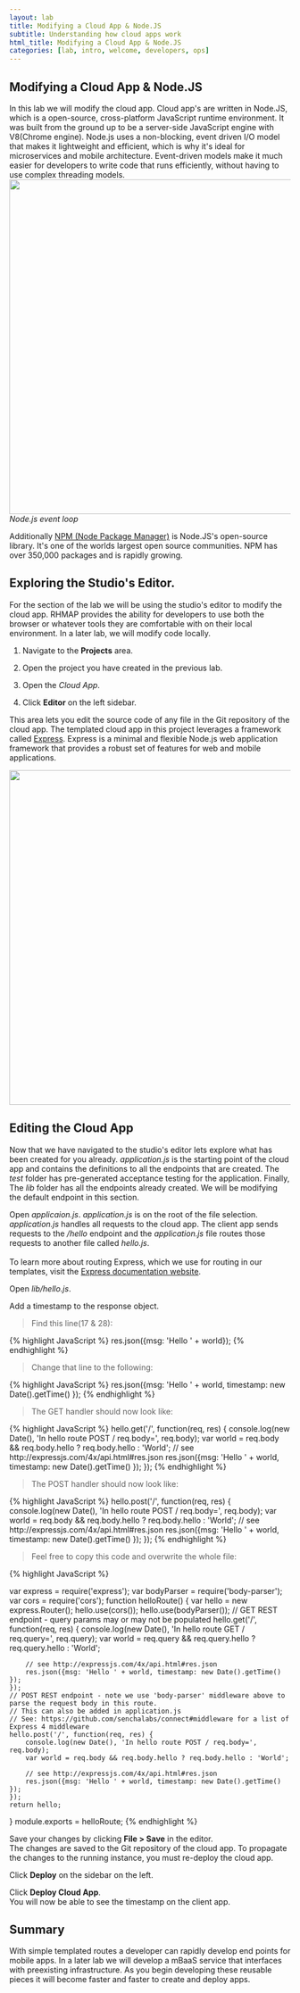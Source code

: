 ```yaml
---
layout: lab
title: Modifying a Cloud App & Node.JS
subtitle: Understanding how cloud apps work
html_title: Modifying a Cloud App & Node.JS
categories: [lab, intro, welcome, developers, ops]
---
```


## Modifying a Cloud App & Node.JS

In this lab we will modify the cloud app.  Cloud app's are written in Node.JS, which is a open-source, cross-platform JavaScript runtime environment.  It was built from the ground up to be a server-side JavaScript engine with V8(Chrome engine).  Node.js uses a non-blocking, event driven I/O model that makes it lightweight and efficient, which is why it's ideal for microservices and mobile architecture. Event-driven models make it much easier for developers to write code that runs efficiently, without having to use complex threading models.
<img src="{{ site.baseurl }}/www/4.2/default/screenshots/threading_node.png" width="600"/><br/>
*Node.js event loop*

Additionally [NPM (Node Package Manager)](https://www.npmjs.com/) is Node.JS's open-source library.  It's one of the worlds largest open source communities.  NPM has over 350,000 packages and is rapidly growing.  

## Exploring the Studio's Editor.
For the section of the lab we will be using the studio's editor to modify the cloud app.  RHMAP provides the ability for developers to use both the browser or whatever tools they are comfortable with on their local environment.  In a later lab, we will modify code locally.  

1. Navigate to the **Projects** area.  

2. Open the project you have created in the previous lab.

3. Open the *Cloud App*.

4. Click **Editor** on the left sidebar.

This area lets you edit the source code of any file in the Git repository of the cloud app. The templated cloud app in this project leverages a framework called [Express](http://expressjs.com/).  Express is a minimal and flexible Node.js web application framework that provides a robust set of features for web and mobile applications.

<img src="{{ site.baseurl }}/www/4.2/default/screenshots/rhmap-editor.png" width="600"/><br/>

## Editing the Cloud App
Now that we have navigated to the studio's editor lets explore what has been created for you already.  *application.js* is the starting point of the cloud app and contains the definitions to all the endpoints that are created.  The *test* folder has pre-generated acceptance testing for the application.  Finally, The *lib* folder has all the endpoints already created.  We will be modifying the default endpoint in this section.

Open *applicaion.js*.  *application.js* is on the root of the file selection.<br />
*application.js* handles all requests to the cloud app. The client app sends requests to the */hello* endpoint and the *application.js* file routes those requests to another file called *hello.js*.<br /><br />
To learn more about routing Express, which we use for routing in our templates, visit the [Express documentation website](http://expressjs.com/en/4x/api.html#express.router).

Open *lib/hello.js*.

Add a timestamp to the response object. <br/>
<blockquote>
<i class="fa"></i> Find this line(17 & 28):
</blockquote>
{% highlight JavaScript %}
res.json({msg: 'Hello ' + world});
{% endhighlight %}

<blockquote>
<i class="fa"></i> Change that line to the following:
</blockquote>
{% highlight JavaScript %}
res.json({msg: 'Hello ' + world, timestamp: new Date().getTime() });
{% endhighlight %}

<blockquote>
<i class="fa"></i> The GET handler should now look like:
</blockquote>
{% highlight JavaScript %}
hello.get('/', function(req, res) {
  console.log(new Date(), 'In hello route POST / req.body=', req.body);
  var world = req.body && req.body.hello ? req.body.hello : 'World';
  // see http://expressjs.com/4x/api.html#res.json
  res.json({msg: 'Hello ' + world, timestamp: new Date().getTime() });
});
{% endhighlight %}

<blockquote>
<i class="fa"></i> The POST handler should now look like:
</blockquote>
{% highlight JavaScript %}
hello.post('/', function(req, res) {
  console.log(new Date(), 'In hello route POST / req.body=', req.body);
  var world = req.body && req.body.hello ? req.body.hello : 'World';
  // see http://expressjs.com/4x/api.html#res.json
  res.json({msg: 'Hello ' + world, timestamp: new Date().getTime() });
});
{% endhighlight %}

<blockquote>
<i class="fa"></i> Feel free to copy this code and overwrite the whole file:
</blockquote>
{% highlight JavaScript %}

var express = require('express');
var bodyParser = require('body-parser');
var cors = require('cors');
function helloRoute() {
    var hello = new express.Router();
    hello.use(cors());
    hello.use(bodyParser());
    // GET REST endpoint - query params may or may not be populated
    hello.get('/', function(req, res) {
        console.log(new Date(), 'In hello route GET / req.query=', req.query);
        var world = req.query && req.query.hello ? req.query.hello : 'World';

        // see http://expressjs.com/4x/api.html#res.json
        res.json({msg: 'Hello ' + world, timestamp: new Date().getTime() });
    });
    // POST REST endpoint - note we use 'body-parser' middleware above to parse the request body in this route.
    // This can also be added in application.js
    // See: https://github.com/senchalabs/connect#middleware for a list of Express 4 middleware
    hello.post('/', function(req, res) {
        console.log(new Date(), 'In hello route POST / req.body=', req.body);
        var world = req.body && req.body.hello ? req.body.hello : 'World';

        // see http://expressjs.com/4x/api.html#res.json
        res.json({msg: 'Hello ' + world, timestamp: new Date().getTime() });
    });
    return hello;
}
module.exports = helloRoute;
{% endhighlight %}

Save your changes by clicking **File > Save** in the editor. <br />
The changes are saved to the Git repository of the cloud app. To propagate the changes to the running instance, you must re-deploy the cloud app.

Click **Deploy** on the sidebar on the left.

Click **Deploy Cloud App**. <br />
You will now be able to see the timestamp on the client app.

## Summary
With simple templated routes a developer can rapidly develop end points for mobile apps.  In a later lab we will develop a mBaaS service that interfaces with preexisting infrastructure.  As you begin developing these reusable pieces it will become faster and faster to create and deploy apps.  
